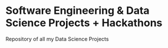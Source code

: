 # Software Engineering & Data Science Projects + Hackathons
Repository of all my Data Science Projects
